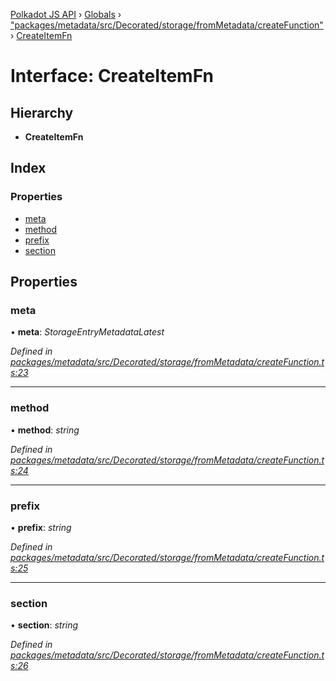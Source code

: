 [Polkadot JS API](../README.md) › [Globals](../globals.md) › ["packages/metadata/src/Decorated/storage/fromMetadata/createFunction"](../modules/_packages_metadata_src_decorated_storage_frommetadata_createfunction_.md) › [CreateItemFn](_packages_metadata_src_decorated_storage_frommetadata_createfunction_.createitemfn.md)

# Interface: CreateItemFn

## Hierarchy

* **CreateItemFn**

## Index

### Properties

* [meta](_packages_metadata_src_decorated_storage_frommetadata_createfunction_.createitemfn.md#meta)
* [method](_packages_metadata_src_decorated_storage_frommetadata_createfunction_.createitemfn.md#method)
* [prefix](_packages_metadata_src_decorated_storage_frommetadata_createfunction_.createitemfn.md#prefix)
* [section](_packages_metadata_src_decorated_storage_frommetadata_createfunction_.createitemfn.md#section)

## Properties

###  meta

• **meta**: *StorageEntryMetadataLatest*

*Defined in [packages/metadata/src/Decorated/storage/fromMetadata/createFunction.ts:23](https://github.com/polkadot-js/api/blob/b4cae1483/packages/metadata/src/Decorated/storage/fromMetadata/createFunction.ts#L23)*

___

###  method

• **method**: *string*

*Defined in [packages/metadata/src/Decorated/storage/fromMetadata/createFunction.ts:24](https://github.com/polkadot-js/api/blob/b4cae1483/packages/metadata/src/Decorated/storage/fromMetadata/createFunction.ts#L24)*

___

###  prefix

• **prefix**: *string*

*Defined in [packages/metadata/src/Decorated/storage/fromMetadata/createFunction.ts:25](https://github.com/polkadot-js/api/blob/b4cae1483/packages/metadata/src/Decorated/storage/fromMetadata/createFunction.ts#L25)*

___

###  section

• **section**: *string*

*Defined in [packages/metadata/src/Decorated/storage/fromMetadata/createFunction.ts:26](https://github.com/polkadot-js/api/blob/b4cae1483/packages/metadata/src/Decorated/storage/fromMetadata/createFunction.ts#L26)*
